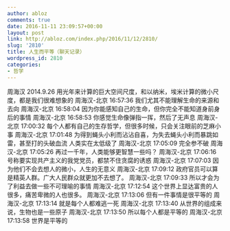 ```yaml
---
author: abloz
comments: true
date: 2016-11-11 23:09:57+00:00
layout: post
link: http://abloz.com/index.php/2016/11/12/2810/
slug: '2810'
title: 人生而平等（聊天记录）
wordpress_id: 2810
categories:
- 哲学
---
```


周海汉 2014.9.26
用光年来计算的巨大空间尺度，和以纳米，埃米计算的微小尺度，都是我们很难想象的
周海汉-北京  16:57:36
我们尤其不能理解生命的来源和去向
周海汉-北京  16:58:04
因为你能感知自己的生命，但你完全不能知道身前身后的事情
周海汉-北京  16:58:53
你感觉生命像弹指一挥，然后了无声息
周海汉-北京  17:00:32
每个人都有自己的生存哲学，但很多时候，只会关注眼前的芝麻小事
周海汉-北京  17:01:48
为得到蝇头小利而沾沾自喜，为失去蝇头小利而暴跳如雷，甚至打的头破血流
人类实在太低级了
周海汉-北京  17:05:09
完全参不破
周海汉-北京  17:05:26
再过一千年，人类能够更智慧一些吗？
周海汉-北京  17:06:16
号称要实现共产主义的我党党员，都禁不住贪腐的诱惑
周海汉-北京  17:07:03
因为他们不会去想人的微小，人生的无意义
周海汉-北京  17:09:12
政府官员可以算是精英人群。广大人民群众就更加不去想了。
周海汉-北京  17:09:33
所以才会为了利益去做一些不可理喻的事情
周海汉-北京  17:12:54
这个世界上显达富贵的人很多，痛苦卑微的人也很多。
周海汉-北京  17:13:06
但有一件事情是很平等的
周海汉-北京  17:13:14
就是每个人都难逃一死
周海汉-北京  17:13:40
从世界的组成来说，生物也是一些原子
周海汉-北京  17:13:50
所以每个人都是平等的
周海汉-北京  17:13:58
世界是平等的
